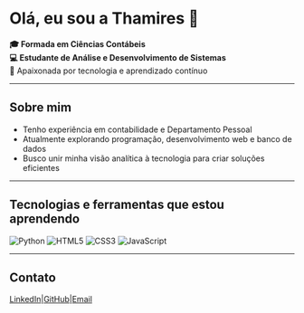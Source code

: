 # Olá, eu sou a Thamires 👋

**🎓 Formada em Ciências Contábeis**  
**💻 Estudante de Análise e Desenvolvimento de Sistemas**  
🚀 Apaixonada por tecnologia e aprendizado contínuo  

---

## Sobre mim
- Tenho experiência em contabilidade e Departamento Pessoal  
- Atualmente explorando programação, desenvolvimento web e banco de dados  
- Busco unir minha visão analítica à tecnologia para criar soluções eficientes  

---

## Tecnologias e ferramentas que estou aprendendo
![Python](https://img.shields.io/badge/Python-3776AB?style=for-the-badge&logo=python&logoColor=white)
![HTML5](https://img.shields.io/badge/HTML5-E34F26?style=for-the-badge&logo=html5&logoColor=white)
![CSS3](https://img.shields.io/badge/CSS3-1572B6?style=for-the-badge&logo=css3&logoColor=white)
![JavaScript](https://img.shields.io/badge/JavaScript-F7DF1E?style=for-the-badge&logo=javascript&logoColor=black)

---

## Contato
[LinkedIn](https://www.linkedin.com/in/thamires-la%C3%ADs-costa-santos-7223aa305)|[GitHub](https://github.com/thamires-lais)|[Email](mailto:thamireslais.costa@gmail.com)
